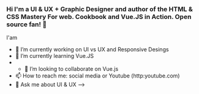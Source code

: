 ### Hi I'm a UI & UX + Graphic Designer and author of the HTML & CSS Mastery For web. Cookbook and Vue.JS in Action. Open source fan! 👋



I'am

- 🔭 I’m currently working on UI vs UX and Responsive Desings
- 🌱 I’m currently learning Vue.JS
- - 👯 I’m looking to collaborate on Vue.js
- 📫 How to reach me: social media or Youtube (http:youtube.com)
- 💬 Ask me about UI & UX
-->
